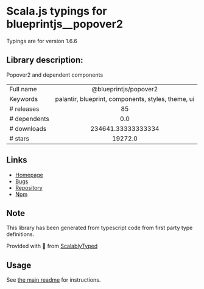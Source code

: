 
# Scala.js typings for blueprintjs__popover2

Typings are for version 1.6.6

## Library description:
Popover2 and dependent components

|                    |                 |
| ------------------ | :-------------: |
| Full name          | @blueprintjs/popover2 |
| Keywords           | palantir, blueprint, components, styles, theme, ui |
| # releases         | 85 |
| # dependents       | 0.0 |
| # downloads        | 234641.33333333334 |
| # stars            | 19272.0 |

## Links
- [Homepage](https://github.com/palantir/blueprint#readme)
- [Bugs](https://github.com/palantir/blueprint/issues)
- [Repository](https://github.com/palantir/blueprint)
- [Npm](https://www.npmjs.com/package/%40blueprintjs%2Fpopover2)
    


## Note
This library has been generated from typescript code from first party type definitions.

Provided with :purple_heart: from [ScalablyTyped](https://github.com/oyvindberg/ScalablyTyped)

## Usage
See [the main readme](../../readme.md) for instructions.


